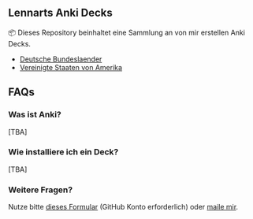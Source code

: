 ## Lennarts Anki Decks

:package: Dieses Repository beinhaltet eine Sammlung an von mir erstellen Anki Decks.

- [Deutsche Bundeslaender](https://github.com/loelschlaeger/ankidecks/tree/master/Bundesl%C3%A4nder)
- [Vereinigte Staaten von Amerika](https://github.com/loelschlaeger/ankidecks/tree/master/Vereinigte%20Staaten)

## FAQs

### Was ist Anki?

[TBA]

### Wie installiere ich ein Deck?

[TBA]

### Weitere Fragen?

Nutze bitte [dieses Formular](https://github.com/loelschlaeger/ankidecks/issues/new?assignees=&labels=Frage&template=question.md) (GitHub Konto erforderlich) oder [maile mir](mailto:oelschlaeger.lennart@gmail.com?subject=Anki%20Decks). 
